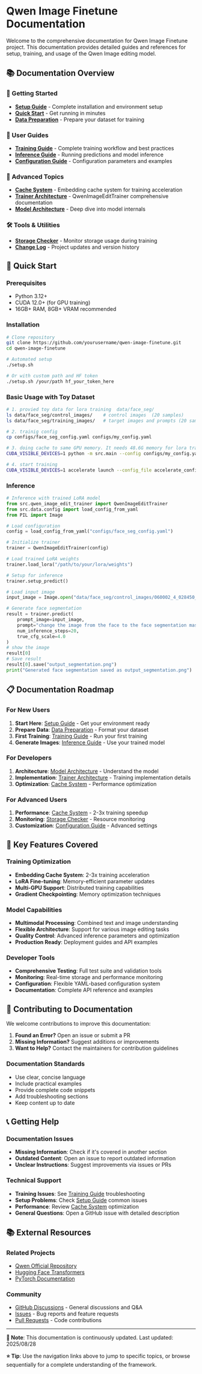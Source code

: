 # Qwen Image Finetune Documentation

Welcome to the comprehensive documentation for Qwen Image Finetune project. This documentation provides detailed guides and references for setup, training, and usage of the Qwen Image editing model.

## 📚 Documentation Overview

### 🚀 Getting Started
- **[Setup Guide](docs/setup.md)** - Complete installation and environment setup
- **[Quick Start](#quick-start)** - Get running in minutes
- **[Data Preparation](docs/data-preparation.md)** - Prepare your dataset for training

### 📖 User Guides
- **[Training Guide](docs/training.md)** - Complete training workflow and best practices
- **[Inference Guide](docs/inference.md)** - Running predictions and model inference
- **[Configuration Guide](docs/configuration.md)** - Configuration parameters and examples

### 🔧 Advanced Topics
- **[Cache System](docs/cache-system.md)** - Embedding cache system for training acceleration
- **[Trainer Architecture](docs/trainer-architecture.md)** - QwenImageEditTrainer comprehensive documentation
- **[Model Architecture](docs/architecture/qwen_image_model_architecture.md)** - Deep dive into model internals

### 🛠️ Tools & Utilities
- **[Storage Checker](script/README_storage_checker.md)** - Monitor storage usage during training
- **[Change Log](docs/CHANGELOG.md)** - Project updates and version history

## 🚀 Quick Start

### Prerequisites
- Python 3.12+
- CUDA 12.0+ (for GPU training)
- 16GB+ RAM, 8GB+ VRAM recommended

### Installation
```bash
# Clone repository
git clone https://github.com/yourusername/qwen-image-finetune.git
cd qwen-image-finetune

# Automated setup
./setup.sh

# Or with custom path and HF token
./setup.sh /your/path hf_your_token_here
```

### Basic Usage with Toy Dataset
```bash
# 1. provied toy data for lora training  data/face_seg/
ls data/face_seg/control_images/    # control images  (20 samples)
ls data/face_seg/training_images/   # target images and prompts (20 samples)

# 2. trainig config
cp configs/face_seg_config.yaml configs/my_config.yaml

# 3. doing cache to same GPU memory. It needs 48.6G memory for lora training with batch size 2 and gradient checkpoint
CUDA_VISIBLE_DEVICES=1 python -m src.main --config configs/my_config.yaml --cache

# 4. start training
CUDA_VISIBLE_DEVICES=1 accelerate launch --config_file accelerate_config.yaml -m src.main --config configs/my_config.yaml
```

### Inference
```python
# Inference with trained LoRA model
from src.qwen_image_edit_trainer import QwenImageEditTrainer
from src.data.config import load_config_from_yaml
from PIL import Image

# Load configuration
config = load_config_from_yaml("configs/face_seg_config.yaml")

# Initialize trainer
trainer = QwenImageEditTrainer(config)

# Load trained LoRA weights
trainer.load_lora("/path/to/your/lora/weights")

# Setup for inference
trainer.setup_predict()

# Load input image
input_image = Image.open("data/face_seg/control_images/060002_4_028450_FEMALE_30.jpg")

# Generate face segmentation
result = trainer.predict(
    prompt_image=input_image,
    prompt="change the image from the face to the face segmentation mask",
    num_inference_steps=20,
    true_cfg_scale=4.0
)
# show the image
result[0]
# Save result
result[0].save("output_segmentation.png")
print("Generated face segmentation saved as output_segmentation.png")
```

## 📋 Documentation Roadmap

### For New Users
1. **Start Here**: [Setup Guide](docs/setup.md) - Get your environment ready
2. **Prepare Data**: [Data Preparation](docs/data-preparation.md) - Format your dataset
3. **First Training**: [Training Guide](docs/training.md) - Run your first training
4. **Generate Images**: [Inference Guide](docs/inference.md) - Use your trained model

### For Developers
1. **Architecture**: [Model Architecture](docs/architecture/qwen_image_model_architecture.md) - Understand the model
2. **Implementation**: [Trainer Architecture](docs/trainer-architecture.md) - Training implementation details
3. **Optimization**: [Cache System](docs/cache-system.md) - Performance optimization

### For Advanced Users
1. **Performance**: [Cache System](docs/cache-system.md) - 2-3x training speedup
2. **Monitoring**: [Storage Checker](script/README_storage_checker.md) - Resource monitoring
3. **Customization**: [Configuration Guide](docs/configuration.md) - Advanced settings

## 🎯 Key Features Covered

### Training Optimization
- **Embedding Cache System**: 2-3x training acceleration
- **LoRA Fine-tuning**: Memory-efficient parameter updates
- **Multi-GPU Support**: Distributed training capabilities
- **Gradient Checkpointing**: Memory optimization techniques

### Model Capabilities
- **Multimodal Processing**: Combined text and image understanding
- **Flexible Architecture**: Support for various image editing tasks
- **Quality Control**: Advanced inference parameters and optimization
- **Production Ready**: Deployment guides and API examples

### Developer Tools
- **Comprehensive Testing**: Full test suite and validation tools
- **Monitoring**: Real-time storage and performance monitoring
- **Configuration**: Flexible YAML-based configuration system
- **Documentation**: Complete API reference and examples

## 🤝 Contributing to Documentation

We welcome contributions to improve this documentation:

1. **Found an Error?** Open an issue or submit a PR
2. **Missing Information?** Suggest additions or improvements
3. **Want to Help?** Contact the maintainers for contribution guidelines

### Documentation Standards
- Use clear, concise language
- Include practical examples
- Provide complete code snippets
- Add troubleshooting sections
- Keep content up to date

## 📞 Getting Help

### Documentation Issues
- **Missing Information**: Check if it's covered in another section
- **Outdated Content**: Open an issue to report outdated information
- **Unclear Instructions**: Suggest improvements via issues or PRs

### Technical Support
- **Training Issues**: See [Training Guide](docs/training.md) troubleshooting
- **Setup Problems**: Check [Setup Guide](docs/setup.md) common issues
- **Performance**: Review [Cache System](docs/cache-system.md) optimization
- **General Questions**: Open a GitHub issue with detailed description

## 📚 External Resources

### Related Projects
- [Qwen Official Repository](https://github.com/QwenLM/Qwen)
- [Hugging Face Transformers](https://huggingface.co/docs/transformers)
- [PyTorch Documentation](https://pytorch.org/docs/stable/)

### Community
- [GitHub Discussions](../../discussions) - General discussions and Q&A
- [Issues](../../issues) - Bug reports and feature requests
- [Pull Requests](../../pulls) - Code contributions

---

**📝 Note**: This documentation is continuously updated. Last updated: 2025/08/28

**⭐ Tip**: Use the navigation links above to jump to specific topics, or browse sequentially for a complete understanding of the framework.

